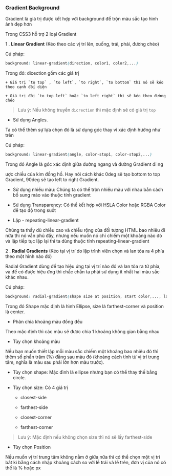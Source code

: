 
### Gradient Background

Gradient là giá trị được kết hợp với background để trộn màu sắc tạo hình ảnh đẹp hơn

Trong CSS3 hỗ trợ 2 loại Gradient

1 .  __Linear Gradient__ (Kéo theo các vị trí lên, xuống, trái, phải, đường chéo)

Cú pháp: 

```css
background: linear-gradient(direction, color1, color2,...)
```

Trong đó: dicection gồm các giá trị

	+ Giá trị `to top` , `to left`, `to right`, `to bottom` thì nó sẽ kéo theo cạnh đối diện

	+ Giá trị đôi `to top left` hoặc `to left right` thì sẽ kéo theo đường chéo

> Lưu ý: Nếu không truyền `dicrection` thì mặc định sẽ có giá trị `top` 

- Sử dụng Angles. 

Ta có thể thêm sự lựa chọn đó là sử dụng góc thay vì xác định hướng như trên

Cú pháp:

```css
background: linear-gradient(angle, color-stop1, color-stop2,...)
```
Trong đó Angle là góc xác định giữa đường ngang và đường Gradient đi ng

ược chiều của kim đồng hồ. Hay nói cách khác 0deg sẽ tạo bottom to top Gradient, 90deg sẽ tạo left to right Gradient.

- Sử dụng nhiều màu: Chúng ta có thể trộn nhiều màu với nhau bằn cách bổ sung mào vào thuộc tính gradient

- Sử dụng Transparency: Có thể kết hợp với HSLA Color hoặc RGBA Color  để tạo độ trong suốt

- Lặp - repeating-linear-gradient

Chúng ta thấy dù chiều cao và chiều rộng của đối tượng HTML bao nhiêu đi nữa thì nó vẫn phủ đầy, nhưng nếu muốn nó chỉ chiếm một khoảng nào đó và lặp tiếp tục lặp lại thì ta dùng thuộc tính repeating-linear-gradient

2 . __Radial Gradients__ (Kéo tại vị trí do lập trình viên chọn và lan tỏa ra 4 phía theo một hình nào đó)

Radial Gradient dùng để tạo hiệu ứng tại vị trí nào đó và lan tỏa ra tứ phía, và để có được hiệu ứng thì chắc chắn ta phải sử dụng ít nhất hai màu sắc khác nhau.

Cú pháp:

```css
background: radial-gradient(shape size at position, start color,..., last-color);
```
Trong đó Shape mặc định là hình Ellipse, size là farthest-corner và position là center.

- Phân chia khoảng màu đồng đều

Theo mặc định thì các màu sẽ được chia 1 khoảng không gian bằng nhau

- Tùy chọn khoảng màu

Nếu bạn muốn thiết lập mỗi màu sắc chiếm một khoảng bao nhiêu đó thì thêm số phần trăm (%) đằng sau màu đó (khoảng cách tính từ vị trí trung tâm, nghĩa là màu sau phải lớn hơn màu trước).

- Tùy chọn shape: Mặc đình là ellipse nhưng bạn có thể thay thế bằng circle.

- Tùy chọn size: Có 4 giá trị

	+ closest-side
	
	+ farthest-side
	
	+ closest-corner
	
	+ farthest-corner

> Lưu ý: Mặc định nếu không chọn size thì nó sẽ lấy farthest-side

- Tùy chọn Position

Nếu muốn vị trí trung tâm không nằm ở giữa nữa thì có thể chọn một vị trí bất kì bằng cách nhập khoảng cách so với lề trái và lề trên, đơn vị của nó có thể là % hoặc px

